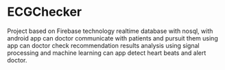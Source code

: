 # ECGChecker
Project based on Firebase technology realtime database with nosql, with android app can doctor communicate with patients and pursuit them using app can doctor check recommendation results analysis using signal processing and machine learning can app detect heart beats and alert doctor.
